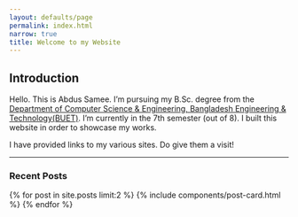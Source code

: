 ```yaml
---
layout: defaults/page
permalink: index.html
narrow: true
title: Welcome to my Website
---
```


<!-- Global site tag (gtag.js) - Google Analytics -->
<script async src="https://www.googletagmanager.com/gtag/js?id=UA-172779941-1"></script>
<script>
  window.dataLayer = window.dataLayer || [];
  function gtag(){dataLayer.push(arguments);}
  gtag('js', new Date());

  gtag('config', 'UA-172779941-1');
</script>

<script src="https://unpkg.com/github-calendar@latest/dist/github-calendar.min.js"></script>
<link rel="stylesheet" href="https://unpkg.com/github-calendar@latest/dist/github-calendar-responsive.css"/>

## Introduction

Hello. This is Abdus Samee. I’m pursuing my B.Sc. degree from the [Department of Computer Science & Engineering, Bangladesh Engineering & Technology(BUET)](https://cse.buet.ac.bd/). I’m currently in the 7th semester (out of 8). I built this website in order to showcase my works.

I have provided links to my various sites. Do give them a visit!

<hr/>

### Recent Posts

{% for post in site.posts limit:2 %}
{% include components/post-card.html %}
{% endfor %}

<!-- <div class="alert alert-success" role="alert">
  Don't forget to subscribe to my <a target = "_blank" href="https://rocky-mesa-67884.herokuapp.com/" class="alert-link">NewsLetter</a>. Give it a click if you like.
</div> -->

